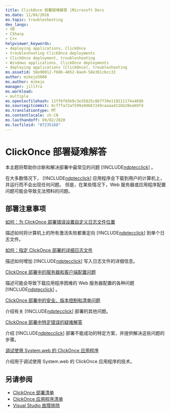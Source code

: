 ```yaml
---
title: ClickOnce 部署疑难解答 |Microsoft Docs
ms.date: 11/04/2016
ms.topic: troubleshooting
dev_langs:
- VB
- CSharp
- C++
helpviewer_keywords:
- deploying applications, ClickOnce
- troubleshooting ClickOnce deployments
- ClickOnce deployment, troubleshooting
- Windows applications, ClickOnce deployments
- deploying applications [ClickOnce], troubleshooting
ms.assetid: 58e90012-f68b-4852-8ae9-58e361cbcc32
author: mikejo5000
ms.author: mikejo
manager: jillfra
ms.workload:
- multiple
ms.openlocfilehash: 11ff6f65b9c3e35825c867f39e119211174a4698
ms.sourcegitcommit: 6cfffa72af599a9d667249caaaa411bb28ea69fd
ms.translationtype: MT
ms.contentlocale: zh-CN
ms.lasthandoff: 09/02/2020
ms.locfileid: "87235168"
---
```

# <a name="troubleshoot-clickonce-deployments"></a>ClickOnce 部署疑难解答
本主题将帮助你诊断和解决部署中最常见的问题 [!INCLUDE[ndptecclick](../deployment/includes/ndptecclick_md.md)] 。

 在大多数情况下， [!INCLUDE[ndptecclick](../deployment/includes/ndptecclick_md.md)] 应用程序会下载到用户的计算机上，并运行而不会出现任何问题。 但是，在某些情况下，Web 服务器或应用程序配置问题可能会导致无法预料的问题。

## <a name="deployment-considerations"></a>部署注意事项

 [如何：为 ClickOnce 部署错误设置自定义日志文件位置](../deployment/how-to-set-a-custom-log-file-location-for-clickonce-deployment-errors.md)

 描述如何将计算机上的所有激活失败都重定向 [!INCLUDE[ndptecclick](../deployment/includes/ndptecclick_md.md)] 到单个日志文件。

 [如何：指定 ClickOnce 部署的详细日志文件](../deployment/how-to-specify-verbose-log-files-for-clickonce-deployments.md)

 描述如何增加 [!INCLUDE[ndptecclick](../deployment/includes/ndptecclick_md.md)] 写入日志文件的详细信息。

 [ClickOnce 部署中的服务器和客户端配置问题](../deployment/server-and-client-configuration-issues-in-clickonce-deployments.md)

 描述可能会导致下载应用程序困难的 Web 服务器配置的各种问题 [!INCLUDE[ndptecclick](../deployment/includes/ndptecclick_md.md)] 。

 [ClickOnce 部署中的安全、版本控制和清单问题](../deployment/security-versioning-and-manifest-issues-in-clickonce-deployments.md)

 介绍有关 [!INCLUDE[ndptecclick](../deployment/includes/ndptecclick_md.md)] 部署的其他问题。

 [ClickOnce 部署中特定错误的疑难解答](../deployment/troubleshooting-specific-errors-in-clickonce-deployments.md)

 介绍 [!INCLUDE[ndptecclick](../deployment/includes/ndptecclick_md.md)] 部署不能成功的特定方案，并提供解决这些问题的步骤。

 [调试使用 System.web 的 ClickOnce 应用程序](../deployment/debugging-clickonce-applications-that-use-system-deployment-application.md)

 介绍用于调试使用 System.web 的 ClickOnce 应用程序的技术。

## <a name="see-also"></a>另请参阅

- [ClickOnce 部署清单](../deployment/clickonce-deployment-manifest.md)
- [ClickOnce 应用程序清单](../deployment/clickonce-application-manifest.md)
- [Visual Studio 故障排除](/troubleshoot/visualstudio/welcome-visual-studio/)